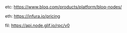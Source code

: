 etc:
https://www.bloq.com/products/platform/bloq-nodes/

eth:
https://infura.io/pricing

fil:
https://api.node.glif.io/rpc/v0